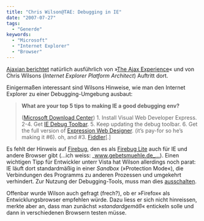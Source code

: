 ```yaml
---
title: "Chris Wilson@TAE: Debugging in IE"
date: "2007-07-27"
tags:
  - "Generde"
keywords:
  - "Microsoft"
  - "Internet Explorer"
  - "Browser"
---
```


[Ajaxian berichtet](http://ajaxian.com/archives/chris-wilson-keynote-at-tae) natürlich ausführlich von »[The Ajax Experience](http://ajaxexperience.techtarget.com/west/index.html "The Ajax Experience Homepage")« und von Chris Wilsons (_Internet Explorer Platform Architect_) Auftritt dort.

Einigermaßen interessant sind Wilsons Hinweise, wie man den Internet Explorer zu einer Debugging-Umgebung ausbaut:

> **What are your top 5 tips to making IE a good debugging env?**
>
> ([Microsoft Download Center](http://www.microsoft.com/downloads))
> 1\. Install Visual Web Developer Express.
> 2-4. Get [IE Debug Toolbar](http://www.microsoft.com/downloads/details.aspx?familyid=e59c3964-672d-4511-bb3e-2d5e1db91038&displaylang=en).
> 5\. Keep updating the debug toolbar.
> 6\. Get the full version of [Expression Web Designer](http://www.microsoft.com/expression/products/overview.aspx?key=web). (it’s pay-for so he’s making it #6).
> oh, and #3. [Fiddler](http://www.fiddlertool.com)\[.\]

Es fehlt der Hinweis auf [Firebug](http://getfirebug.com), den es als [Firebug Lite](http://getfirebug.com/lite.html) auch für IE und andere Browser gibt (…ich weiss: _www.gebetsmuehle.de_…). Einen wichtigen Tipp für Entwickler unterr Vista hat Wilson allerdings noch parat: IE läuft dort standardmäßig in einer _Sandbox_ (»Protection Mode«), die Verbindungen des Programms zu anderen Prozessen und umgekehrt verhindert. Zur Nutzung der Debugging-Tools, muss man dies [ausschalten](http://blogs.msdn.com/ie/archive/2006/02/09/528963.aspx).

Offenbar wurde Wilson auch gefragt (frech?), ob er »Firefox« als Entwicklungsbrowser empfehlen würde. Dazu liess er sich nicht hinreissen, merkte aber an, dass man zunächst »_standardgemäß_« entickeln solle und dann in verschiedenen Browsern testen müsse.
